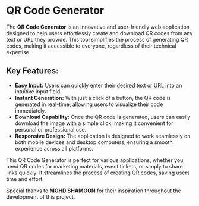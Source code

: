 # QR Code Generator

The **QR Code Generator** is an innovative and user-friendly web application designed to help users effortlessly create and download QR codes from any text or URL they provide. This tool simplifies the process of generating QR codes, making it accessible to everyone, regardless of their technical expertise.

## Key Features:
- **Easy Input:** Users can quickly enter their desired text or URL into an intuitive input field. 
- **Instant Generation:** With just a click of a button, the QR code is generated in real-time, allowing users to visualize their code immediately.
- **Download Capability:** Once the QR code is generated, users can easily download the image with a simple click, making it convenient for personal or professional use.
- **Responsive Design:** The application is designed to work seamlessly on both mobile devices and desktop computers, ensuring a smooth experience across all platforms.

This QR Code Generator is perfect for various applications, whether you need QR codes for marketing materials, event tickets, or simply to share links quickly. It streamlines the process of creating QR codes, saving users time and effort.

Special thanks to **[MOHD SHAMOON]([https://github.com/Shamoon](https://github.com/MOHD-SHAMOON-04))** for their  inspiration throughout the development of this project. 
